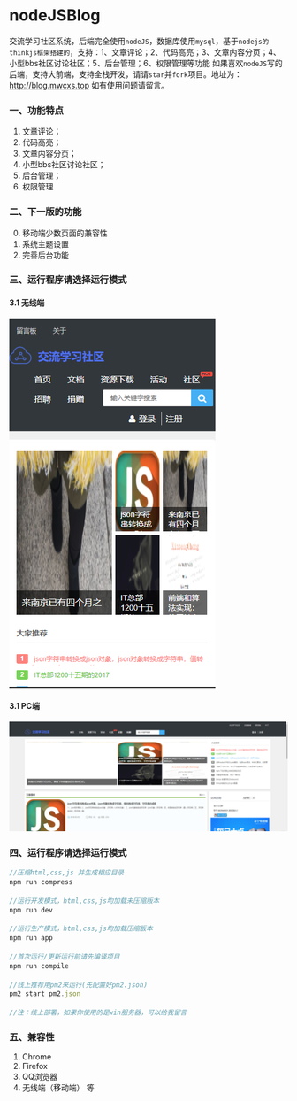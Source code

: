 # nodeJSBlog
交流学习社区系统，后端完全使用`nodeJS`，数据库使用`mysql`，基于`nodejs的thinkjs框架搭建的`，支持：1、文章评论；2、代码高亮；3、文章内容分页；4、小型bbs社区讨论社区；5、后台管理；6、权限管理等功能
如果喜欢`nodeJS`写的后端，支持大前端，支持全栈开发，请请`star`并`fork`项目。地址为：http://blog.mwcxs.top
如有使用问题请留言。

### 一、功能特点
1. 文章评论；
2. 代码高亮；
3. 文章内容分页；
4. 小型bbs社区讨论社区；
5. 后台管理；
6. 权限管理

### 二、下一版的功能
0. 移动端少数页面的兼容性
1. 系统主题设置
2. 完善后台功能

### 三、运行程序请选择运行模式
#### 3.1 无线端
![image](./screen-pic.png)
#### 3.1 PC端
![image](./screen-pic-2.png)

### 四、运行程序请选择运行模式
```javascript
//压缩html,css,js 并生成相应目录
npm run compress

//运行开发模式，html,css,js均加载未压缩版本
npm run dev  

//运行生产模式，html,css,js均加载压缩版本
npm run app  

//首次运行/更新运行前请先编译项目
npm run compile

//线上推荐用pm2来运行(先配置好pm2.json)
pm2 start pm2.json

//注：线上部署，如果你使用的是win服务器，可以给我留言
```
### 五、兼容性
1. Chrome
2. Firefox
3. QQ浏览器
4. 无线端（移动端）
等